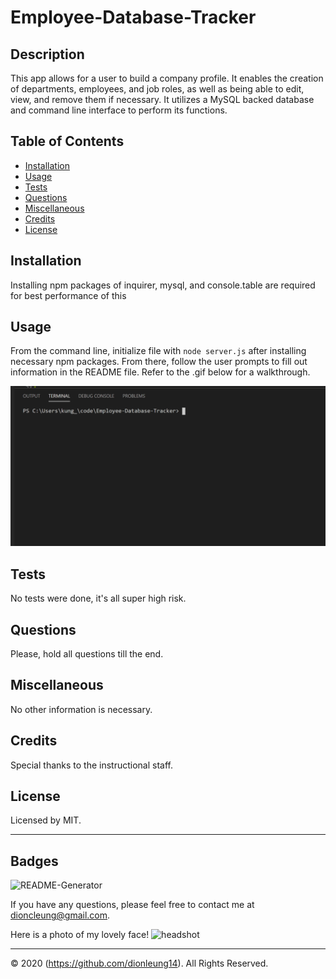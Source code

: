 # Employee-Database-Tracker

## Description 

This app allows for a user to build a company profile. It enables the creation of departments, employees, and job roles, as well as being able to edit, view, and remove them if necessary. It utilizes a MySQL backed database and command line interface to perform its functions. 

## Table of Contents

* [Installation](#installation)
* [Usage](#usage)
* [Tests](#tests)
* [Questions](#questions)
* [Miscellaneous](#miscellaneous)
* [Credits](#credits)
* [License](#license)


## Installation

Installing npm packages of inquirer, mysql, and console.table are required for best performance of this

## Usage 

From the command line, initialize file with `node server.js` after installing necessary npm packages. From there, follow the user prompts to fill out information in the README file. Refer to the .gif below for a walkthrough.

![instructional-gif](instructions.gif)

## Tests

No tests were done, it's all super high risk.

## Questions

Please, hold all questions till the end.

## Miscellaneous

No other information is necessary.

## Credits

Special thanks to the instructional staff. 

## License

Licensed by MIT.

---

## Badges

![README-Generator](https://img.shields.io/badge/dionleung14-README%20Generator-blue)

If you have any questions, please feel free to contact me at dioncleung@gmail.com.

Here is a photo of my lovely face! ![headshot](https://avatars3.githubusercontent.com/u/59448302?v=4)

---
© 2020 (https://github.com/dionleung14). All Rights Reserved.

